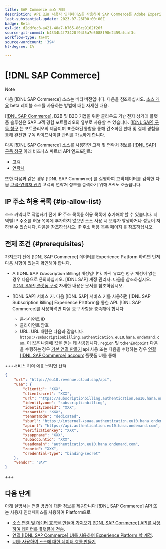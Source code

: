 ```yaml
---
title: SAP Commerce 소스 개요
description: API 또는 사용자 인터페이스를 사용하여 SAP Commerce를 Adobe Experience Platform에 연결하는 방법을 알아봅니다.
last-substantial-update: 2023-07-26T00:00:00Z
badge: Beta
exl-id: d2ddfec3-a421-48a7-b765-86ce9162f26f
source-git-commit: b4334b4f73428f94f5a7e5088f98e2459afcaf3c
workflow-type: tm+mt
source-wordcount: '394'
ht-degree: 2%

---
```


# [!DNL SAP Commerce]

>[!NOTE]
>
>다음 [!DNL SAP Commerce] 소스는 베타 버전입니다. 다음을 참조하십시오. [소스 개요](../../home.md#terms-and-conditions) beta 레이블 소스를 사용하는 방법에 대한 자세한 내용.

[[!DNL SAP Commerce]](https://www.sap.com/india/products/acquired-brands/what-is-hybris.html), B2B 및 B2C 기업을 위한 클라우드 기반 전자 상거래 플랫폼 솔루션은 SAP 고객 경험 포트폴리오의 일부로 사용할 수 있습니다. [[!DNL SAP] 구독 청구](https://www.sap.com/products/financial-management/subscription-billing.html) 는 포트폴리오의 제품이며 표준화된 통합을 통해 간소화된 판매 및 결제 경험을 통해 완전한 구독 라이프사이클 관리를 가능하게 합니다.

다음 [!DNL SAP Commerce] 소스를 사용하면 고객 및 연락처 정보를 [[!DNL SAP] 구독 청구](https://www.sap.com/products/financial-management/subscription-billing.html) 아래 비즈니스 파트너 API 엔드포인트:

* [고객](https://api.sap.com/api/BusinessPartner_APIs/path/GET_customers)
* [연락처](https://api.sap.com/api/BusinessPartner_APIs/path/GET_contacts)

또한 다음과 같은 경우 [!DNL SAP Commerce] 를 실행하여 고객 데이터를 검색한 다음 [고객-연락처 관계](https://api.sap.com/api/BusinessPartner_APIs/path/GET_relationships-customer-contacts) 고객의 연락처 정보를 검색하기 위해 API도 호출됩니다.

## IP 주소 허용 목록 {#ip-allow-list}

소스 커넥터로 작업하기 전에 IP 주소 목록을 허용 목록에 추가해야 할 수 있습니다. 지역별 IP 주소를 허용 목록에 추가하지 않으면 소스 사용 시 오류가 발생하거나 성능이 저하될 수 있습니다. 다음을 참조하십시오. [IP 주소 허용 목록](../../ip-address-allow-list.md) 페이지 를 참조하십시오.

## 전제 조건 {#prerequisites}

가져오기 전에 [!DNL SAP Commerce] 데이터를 Experience Platform 하려면 먼저 다음 사항이 있는지 확인해야 합니다.

* A [!DNL SAP Subscription Billing] 계정입니다. 아직 유효한 청구 계정이 없는 경우 다음으로 문의하십시오. [!DNL SAP] 계정 관리자. 다음을 참조하십시오. [[!DNL SAP] 플랫폼 구성](https://help.sap.com/doc/5fd179965d5145fbbe7f2a7aa1272338/latest/en-US/PlatformConfiguration.pdf) 자세한 내용은 문서를 참조하십시오.

* [!DNL SAP] 서비스 키. 다음 [!DNL SAP] 서비스 키를 사용하면 [!DNL SAP Subscription Billing] Experience Platform을 통한 API. [!DNL SAP Commerce]를 사용하려면 다음 요구 사항을 충족해야 합니다.
   * 클라이언트 ID
   * 클라이언트 암호
   * URL. URL 패턴은 다음과 같습니다. `https://subscriptionbilling.authentication.eu10.hana.ondemand.com`. 이 값은 나중에 값을 얻는 데 사용됩니다. `region` 및 `tokenEndpoint` 다음을 수행하는 경우 [기본 연결 만들기](../../tutorials/api/create/ecommerce/sap-commerce.md#base-connection) api 사용 또는 다음을 수행하는 경우 [연결 [!DNL SAP Commerce] account](../../tutorials/ui/create/ecommerce/sap-commerce.md#connect-account) 플랫폼 UI를 통해

+++서비스 키의 예를 보려면 선택

```json
{ 
    "url": "https://eu10.revenue.cloud.sap/api",
    "uaa": {
        "clientid": "XXX",
        "clientsecret": "XXX",
        "url": "https://subscriptionbilling.authentication.eu10.hana.ondemand.com",
        "identityzone": "subscriptionbilling",
        "identityzoneid": "XXX",
        "tenantid": "XXX",
        "tenantmode": "dedicated",
        "sburl": "https://internal-xsuaa.authentication.eu10.hana.ondemand.com",
        "apiurl": "https://api.authentication.eu10.hana.ondemand.com",
        "verificationkey": "XXX",
        "xsappname": "XXX",
        "subaccountid": "XXX",
        "uaadomain": "authentication.eu10.hana.ondemand.com",
        "zoneid": "XXX",
        "credential-type": "binding-secret"
    },
    "vendor": "SAP"
}
```

+++

## 다음 단계

아래 설명서는 연결 방법에 대한 정보를 제공합니다 [!DNL SAP Commerce] API 또는 사용자 인터페이스를 사용하여 Platform으로

* [소스 연결 및 데이터 흐름을 만들어 가져오기 [!DNL SAP Commerce] API를 사용하여 데이터를 플랫폼에 전송](../../tutorials/api/create/ecommerce/sap-commerce.md).
* [연결 [!DNL SAP Commerce] UI를 사용하여 Experience Platform 할 계정](../../tutorials/ui/create/ecommerce/sap-commerce.md).
* [UI를 사용하여 소스에 대한 데이터 흐름 만들기](../../tutorials/ui/dataflow/ecommerce.md)
